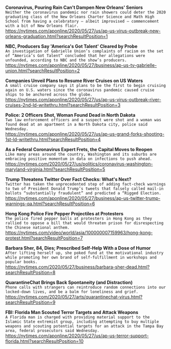 **Coronavirus, Pouring Rain Can't Dampen New Orleans' Seniors**\
`Neither the coronavirus pandemic nor rain showers could deter the 2020 graduating class of the New Orleans Charter Science and Math High School from having a celebratory — albeit improvised — commencement with a bit of New Orleans flair.`\
https://nytimes.com/aponline/2020/05/27/us/ap-us-virus-outbreak-new-orleans-graduation.html?searchResultPosition=1

**NBC, Producers Say 'America's Got Talent' Cleared by Probe**\
`An investigation of Gabrielle Union’s complaints of racism on the set of “America’s Got Talent” concluded that her allegations were unfounded, according to NBC and the show’s producers.`\
https://nytimes.com/aponline/2020/05/27/business/ap-us-tv-gabrielle-union.html?searchResultPosition=2

**Companies Unveil Plans to Resume River Cruises on US Waters**\
`A small cruise company says it plans to be the first to begin cruising again on U.S. waters since the coronavirus pandemic caused cruise ships to be anchored across the globe. `\
https://nytimes.com/aponline/2020/05/27/us/ap-us-virus-outbreak-river-cruises-2nd-ld-writethru.html?searchResultPosition=3

**Police: 2 Officers Shot, Woman Found Dead in North Dakota**\
`Two law enforcement officers and a suspect were shot and a woman was found dead at an apartment in a North Dakota city, police said Wednesday.`\
https://nytimes.com/aponline/2020/05/27/us/ap-us-grand-forks-shooting-1st-ld-writethru.html?searchResultPosition=4

**As a Federal Coronavirus Expert Frets, the Capital Moves to Reopen**\
`Like many areas around the country, Washington and its suburbs are embracing positive momentum in data on infections to push ahead.`\
https://nytimes.com/2020/05/27/us/politics/coronavirus-washington-maryland-virginia.html?searchResultPosition=5

**Trump Threatens Twitter Over Fact Checks: What's Next?**\
`Twitter has taken the unprecedented step of adding fact-check warnings to two of President Donald Trump’s tweets that falsely called mail-in ballots “substantially fraudulent” and predicted a “Rigged Election.`\
https://nytimes.com/aponline/2020/05/27/business/ap-us-twitter-trump-warnings-qa.html?searchResultPosition=6

**Hong Kong Police Fire Pepper Projectiles at Protesters**\
`The police fired pepper balls at protesters in Hong Kong as they rallied to oppose a bill that would threaten prison for disrespecting the Chinese national anthem.`\
https://nytimes.com/video/world/asia/100000007159963/hong-kong-protest.html?searchResultPosition=7

**Barbara Sher, 84, Dies; Prescribed Self-Help With a Dose of Humor**\
`After lifting herself up, she poked fund at the motivational industry while promoting her own brand of self-fulfillment in workshops and popular books.`\
https://nytimes.com/2020/05/27/business/barbara-sher-dead.html?searchResultPosition=8

**QuarantineChat Brings Back Spontaneity (and Distraction)**\
`Phone calls with strangers can reintroduce random connections into our locked-down lives, and be a balm for loneliness and grief.`\
https://nytimes.com/2020/05/27/arts/quarantinechat-virus.html?searchResultPosition=9

**FBI: Florida Man Scouted Terror Targets and Attack Weapons**\
`A Florida man is charged with providing material support to the Islamic State extremist group, including attempting to buy multiple weapons and scouting potential targets for an attack in the Tampa Bay area, federal prosecutors said Wednesday.`\
https://nytimes.com/aponline/2020/05/27/us/ap-us-terror-support-florida.html?searchResultPosition=10

